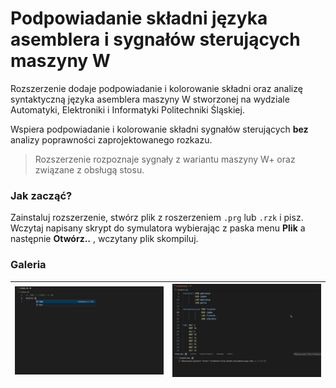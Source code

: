 # Podpowiadanie składni języka asemblera i sygnałów sterujących maszyny W 

Rozszerzenie dodaje podpowiadanie i kolorowanie składni oraz analizę syntaktyczną języka asemblera maszyny W stworzonej na wydziale Automatyki, Elektroniki i Informatyki Politechniki Śląskiej. <br>

Wspiera podpowiadanie i kolorowanie składni sygnałów sterujących <b>bez</b> analizy poprawności zaprojektowanego rozkazu.

> Rozszerzenie rozpoznaje sygnały z wariantu maszyny W+ oraz związane z obsługą stosu.

### Jak zacząć?
Zainstaluj rozszerzenie, stwórz plik z roszerzeniem `.prg` lub `.rzk` i pisz.
Wczytaj napisany skrypt do symulatora wybierając z paska menu <b>Plik</b> a następnie <b>Otwórz..</b> , wczytany plik skompiluj.

### Galeria

| ![GIF 1](./images/rozkaz.gif) | ![GIF 2](./images/program.gif) |
|-----------------------------|-----------------------------|
